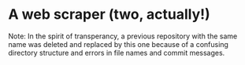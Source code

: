# A web scraper (two, actually!)

Note: In the spirit of transperancy, a previous repository with the same name was deleted and replaced by this one because of a confusing directory structure and errors in file names and commit messages.